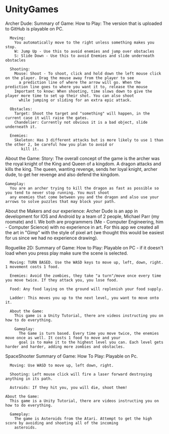 # UnityGames

Archer Dude:
  Summary of Game:
    How to Play:
      The version that is uploaded to GitHub is playable on PC. 
      
      Moving:
        You automatically move to the right unless something makes you stop.
        W: Jump Up - Use this to avoid enemies and jump over obstacles
        S: Slide Down - Use this to avoid Enemies and slide underneath obstacles
        
      Shooting:
        Mouse: Shoot - To shoot, click and hold down the left mouse click on the player. Drag the mouse away from the player to see
          a prediction line of where the arrow will go. When the prediction line goes to where you want it to, release the mouse
        Important to know: When shooting, time slows down to give the player more time to set up their shot. You can also shoot
          while jumping or sliding for an extra epic attack.
          
      Obstacles:
        Target: Shoot the target and "something" will happen, in the current case it will raise the gates.
        Chandelier: Currently not obvious it is a bad object, slide underneath it.
        
      Enemies:
        Skeleton: Has 3 different attacks but is more likely to use 1 than the other 2, be careful how you plan to avoid or
           kill it.
      
  About the Game:
    Story:
      The overall concept of the game is the archer was the royal knight of the King and Queen of a kingdom. A dragon attacks and
      kills the king. The queen, wanting revenge, sends her loyal knight, archer dude, to get her revenge and also defend the kingdom.
    
    Gameplay:
      You are an archer trying to kill the dragon as fast as possible so you tend to never stop running. You must shoot
      any enemies that come between you and the dragon and also use your arrows to solve puzzles that may block your path.
    
  About the Makers and our experience:
    Archer Dude is an app in development for IOS and Android by a team of 2 people, Michael Parr (my roomate) and I.
    We both are programmers (Me - Computer Engineering, him - Computer Science) with no experience in art. For this app 
    we created all the art in "Gimp" with the style of pixel art (we thought this would be easiest for us since we had no
    experience drawing). 
    
    
Roguelike 2D:
  Summary of Game:
    How to Play:
      Playable on PC - if it doesn't load when you press play make sure the scene is selected.
      
      Moving: TURN BASED. Use the WASD keys to move up, left, down, right. 1 movement costs 1 food.
      
      Enemies: Avoid the zombies, they take "a turn"/move once every time you move twice. If they attack you, you lose food.
      
      Food: Any food laying on the ground will replenish your food supply.
      
      Ladder: This moves you up to the next level, you want to move onto it.
      
      About the Game:
        This game is a Unity Tutorial, there are videos instructing you on how to do everything.
      
        Gameplay:
          The Game is turn based. Every time you move twice, the enemies move once as well. It costs 1 food to move and your
          goal is to make it to the highest level you can. Each level gets harder and harder, adding more zombies and obstacles.
  
  
SpaceShooter
  Summary of Game:
    How To Play:
      Playable on Pc.
      
      Moving: Use WASD to move up, left down, right.
      
      Shooting: Left mouse click will fire a laser forward destroying anything in its path.
      
      Astroids: If they hit you, you will die, shoot them!
      
    About the Game:
      This game is a Unity Tutorial, there are videos instructing you on how to do everything.
      
      Gameplay:
        The game is Asteroids from the Atari. Attempt to get the high score by avoiding and shooting all of the incoming
        asteroids.
      
        
    
  
